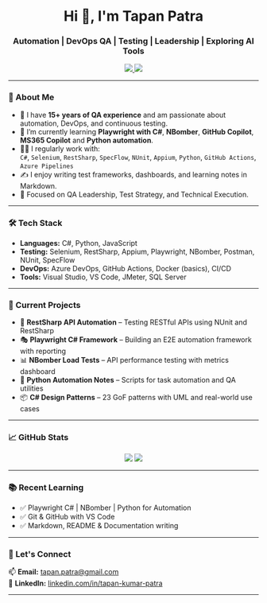 <h1 align="center">Hi 👋, I'm Tapan Patra</h1>
<h3 align="center">Automation | DevOps QA | Testing | Leadership | Exploring AI Tools</h3>

<p align="center">
  <a href="www.linkedin.com/in/tapan-kumar-patra-4b115824" target="_blank">
    <img src="https://img.shields.io/badge/-LinkedIn-blue?style=flat-square&logo=linkedin" />
  </a>
  <a href="mailto:tapan.patra@gmail.com" target="_blank">
    <img src="https://img.shields.io/badge/-Email-red?style=flat-square&logo=gmail&logoColor=white" />
  </a>
</p>

---

### 💼 About Me

- 🚀 I have **15+ years of QA experience** and am passionate about automation, DevOps, and continuous testing.
- 🧠 I’m currently learning **Playwright with C#**, **NBomber**, **GitHub Copilot**, **MS365 Copilot** and **Python automation**.
- 👨‍💻 I regularly work with:  
  `C#`, `Selenium`, `RestSharp`, `SpecFlow`, `NUnit`, `Appium`, `Python`, `GitHub Actions`, `Azure Pipelines`
- ✍️ I enjoy writing test frameworks, dashboards, and learning notes in Markdown.
- 🎯 Focused on QA Leadership, Test Strategy, and Technical Execution.

---

### 🛠️ Tech Stack

- **Languages:** C#, Python, JavaScript
- **Testing:** Selenium, RestSharp, Appium, Playwright, NBomber, Postman, NUnit, SpecFlow
- **DevOps:** Azure DevOps, GitHub Actions, Docker (basics), CI/CD
- **Tools:** Visual Studio, VS Code, JMeter, SQL Server

---

### 📘 Current Projects

- 🔧 **RestSharp API Automation** – Testing RESTful APIs using NUnit and RestSharp
- 🎭 **Playwright C# Framework** – Building an E2E automation framework with reporting
- 📊 **NBomber Load Tests** – API performance testing with metrics dashboard
- 🐍 **Python Automation Notes** – Scripts for task automation and QA utilities
- 📦 **C# Design Patterns** – 23 GoF patterns with UML and real-world use cases

---

### 📈 GitHub Stats

<p align="center">
  <img src="https://github-readme-stats.vercel.app/api?username=tapanpatra&show_icons=true&theme=radical" />
  <img src="https://github-readme-streak-stats.herokuapp.com/?user=tapanpatra&theme=radical" />
</p>

---

### 📚 Recent Learning

- ✅ Playwright C# | NBomber | Python for Automation
- ✅ Git & GitHub with VS Code
- ✅ Markdown, README & Documentation writing

---

### 💬 Let's Connect

📫 **Email:** tapan.patra@gmail.com  
🔗 **LinkedIn:** [linkedin.com/in/tapan-kumar-patra](https://www.linkedin.com/in/tapan-kumar-patra-4b115824/)

---
